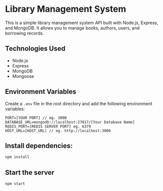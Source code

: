 # Library Management System

This is a simple library management system API built with Node.js, Express, and MongoDB. It allows you to manage books, authors, users, and borrowing records.

## Technologies Used

- Node.js
- Express
- MongoDB
- Mongoose

## Environment Variables

Create a `.env` file in the root directory and add the following environment variables:

```env
PORT=[YOUR PORT] // eg. 3000
DATABASE_URL=mongodb://localhost:27017/[Your Database Name]
REDIS_PORT=[REDIS SERVER PORT] eg. 6379
HOST_URL=[HOST_URL] // eg. http://localhost:3000
```

## Install dependencies:

```bash
npm install
```

## Start the server

```bash
npm start
```